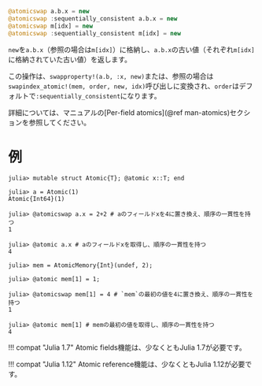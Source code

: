```julia
@atomicswap a.b.x = new
@atomicswap :sequentially_consistent a.b.x = new
@atomicswap m[idx] = new
@atomicswap :sequentially_consistent m[idx] = new
```

`new`を`a.b.x`（参照の場合は`m[idx]`）に格納し、`a.b.x`の古い値（それぞれ`m[idx]`に格納されていた古い値）を返します。

この操作は、`swapproperty!(a.b, :x, new)`または、参照の場合は`swapindex_atomic!(mem, order, new, idx)`呼び出しに変換され、`order`はデフォルトで`:sequentially_consistent`になります。

詳細については、マニュアルの[Per-field atomics](@ref man-atomics)セクションを参照してください。

# 例

```jldoctest
julia> mutable struct Atomic{T}; @atomic x::T; end

julia> a = Atomic(1)
Atomic{Int64}(1)

julia> @atomicswap a.x = 2+2 # aのフィールドxを4に置き換え、順序の一貫性を持つ
1

julia> @atomic a.x # aのフィールドxを取得し、順序の一貫性を持つ
4
```

```jldoctest
julia> mem = AtomicMemory{Int}(undef, 2);

julia> @atomic mem[1] = 1;

julia> @atomicswap mem[1] = 4 # `mem`の最初の値を4に置き換え、順序の一貫性を持つ
1

julia> @atomic mem[1] # memの最初の値を取得し、順序の一貫性を持つ
4
```

!!! compat "Julia 1.7"
    Atomic fields機能は、少なくともJulia 1.7が必要です。


!!! compat "Julia 1.12"
    Atomic reference機能は、少なくともJulia 1.12が必要です。


